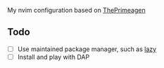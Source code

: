 My nvim configuration based on [ThePrimeagen](https://github.com/ThePrimeagen/init.lua)

## Todo

- [ ] Use maintained package manager, such as [lazy](https://github.com/folke/lazy.nvim)
- [ ] Install and play with DAP
